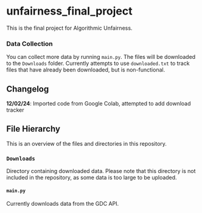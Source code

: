 # unfairness_final_project

This is the final project for Algorithmic Unfairness.

### Data Collection

You can collect more data by running `main.py`. The files will be downloaded to the `Downloads` folder. Currently attempts to use `downloaded.txt` to track files that have already been downloaded, but is non-functional.

## Changelog

**12/02/24**: Imported code from Google Colab, attempted to add download tracker

## File Hierarchy

This is an overview of the files and directories in this repository.

### `Downloads`

Directory containing downloaded data. Please note that this directory is not included in the repository, as some data is too large to be uploaded.

#### `main.py`

Currently downloads data from the GDC API.
